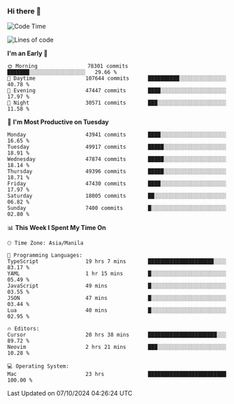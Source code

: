### Hi there 👋

<!--START_SECTION:waka-->
![Code Time](http://img.shields.io/badge/Code%20Time-5%2C627%20hrs%2048%20mins-blue)

![Lines of code](https://img.shields.io/badge/From%20Hello%20World%20I%27ve%20Written-118.8%20million%20lines%20of%20code-blue)

**I'm an Early 🐤** 

```text
🌞 Morning                78301 commits       ███████░░░░░░░░░░░░░░░░░░   29.66 % 
🌆 Daytime                107644 commits      ██████████░░░░░░░░░░░░░░░   40.78 % 
🌃 Evening                47447 commits       ████░░░░░░░░░░░░░░░░░░░░░   17.97 % 
🌙 Night                  30571 commits       ███░░░░░░░░░░░░░░░░░░░░░░   11.58 % 
```
📅 **I'm Most Productive on Tuesday** 

```text
Monday                   43941 commits       ████░░░░░░░░░░░░░░░░░░░░░   16.65 % 
Tuesday                  49917 commits       █████░░░░░░░░░░░░░░░░░░░░   18.91 % 
Wednesday                47874 commits       █████░░░░░░░░░░░░░░░░░░░░   18.14 % 
Thursday                 49396 commits       █████░░░░░░░░░░░░░░░░░░░░   18.71 % 
Friday                   47430 commits       ████░░░░░░░░░░░░░░░░░░░░░   17.97 % 
Saturday                 18005 commits       ██░░░░░░░░░░░░░░░░░░░░░░░   06.82 % 
Sunday                   7400 commits        █░░░░░░░░░░░░░░░░░░░░░░░░   02.80 % 
```


📊 **This Week I Spent My Time On** 

```text
🕑︎ Time Zone: Asia/Manila

💬 Programming Languages: 
TypeScript               19 hrs 7 mins       █████████████████████░░░░   83.17 % 
YAML                     1 hr 15 mins        █░░░░░░░░░░░░░░░░░░░░░░░░   05.49 % 
JavaScript               49 mins             █░░░░░░░░░░░░░░░░░░░░░░░░   03.55 % 
JSON                     47 mins             █░░░░░░░░░░░░░░░░░░░░░░░░   03.44 % 
Lua                      40 mins             █░░░░░░░░░░░░░░░░░░░░░░░░   02.95 % 

🔥 Editors: 
Cursor                   20 hrs 38 mins      ██████████████████████░░░   89.72 % 
Neovim                   2 hrs 21 mins       ███░░░░░░░░░░░░░░░░░░░░░░   10.28 % 

💻 Operating System: 
Mac                      23 hrs              █████████████████████████   100.00 % 
```


 Last Updated on 07/10/2024 04:26:24 UTC
<!--END_SECTION:waka-->


<!--
**rad182/rad182** is a ✨ _special_ ✨ repository because its `README.md` (this file) appears on your GitHub profile.

Here are some ideas to get you started:

- 🔭 I’m currently working on ...
- 🌱 I’m currently learning ...
- 👯 I’m looking to collaborate on ...
- 🤔 I’m looking for help with ...
- 💬 Ask me about ...
- 📫 How to reach me: ...
- 😄 Pronouns: ...
- ⚡ Fun fact: ...
-->
